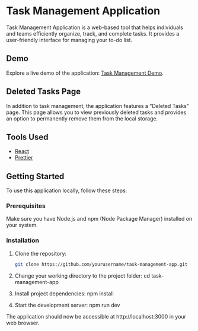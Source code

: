 
# Task Management Application

Task Management Application is a web-based tool that helps individuals and teams efficiently organize, track, and complete tasks. It provides a user-friendly interface for managing your to-do list.

## Demo

Explore a live demo of the application: [Task Management Demo](https://task-pro-pi.vercel.app).

## Deleted Tasks Page

In addition to task management, the application features a "Deleted Tasks" page. This page allows you to view previously deleted tasks and provides an option to permanently remove them from the local storage.

## Tools Used
- [React](https://reactjs.org/)
- [Prettier](https://prettier.io/)

## Getting Started

To use this application locally, follow these steps:

### Prerequisites

Make sure you have Node.js and npm (Node Package Manager) installed on your system.

### Installation

1. Clone the repository:
   ```sh
   git clone https://github.com/yourusername/task-management-app.git

2. Change your working directory to the project folder:
     cd task-management-app

3. Install project dependencies:
   npm install

4. Start the development server:
   npm run dev

The application should now be accessible at http://localhost:3000 in your web browser.


 


